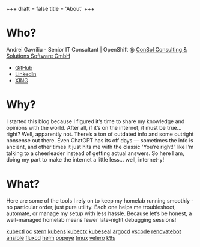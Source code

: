 +++
draft = false
title = 'About'
+++

# Who?

Andrei Gavriliu - Senior IT Consultant | OpenShift @ [ConSol Consulting & Solutions Software GmbH](https://consol.de)
* [GitHub](https://github.com/AndreiGavriliu)
* [LinkedIn](https://www.linkedin.com/in/andreigavriliu/)
* [XING](https://www.xing.com/profile/Andrei_Gavriliu/)

# Why?

I started this blog because I figured it’s time to share my knowledge and opinions with the world. After all, if it’s on the internet, it must be true… right? Well, apparently not. There’s a ton of outdated info and some outright nonsense out there. Even ChatGPT has its off days — sometimes the info is ancient, and other times it just hits me with the classic 'You’re right!' like I’m talking to a cheerleader instead of getting actual answers. So here I am, doing my part to make the internet a little less… well, internet-y!

# What?

Here are some of the tools I rely on to keep my homelab running smoothly - no particular order, just pure utility. Each one helps me troubleshoot, automate, or manage my setup with less hassle. Because let’s be honest, a well-managed homelab means fewer late-night debugging sessions!

[kubectl](https://github.com/kubernetes/kubectl) [oc](https://github.com/openshift/oc) [stern](https://github.com/stern/stern) [kubens](https://github.com/ahmetb/kubectx/) [kubectx](https://github.com/ahmetb/kubectx/) [kubeseal](https://github.com/bitnami-labs/sealed-secrets) [argocd](https://github.com/argoproj/argo-cd) [vscode](https://github.com/microsoft/vscode) [renovatebot](https://github.com/renovatebot) [ansible](https://github.com/ansible/ansible) [fluxcd](https://github.com/fluxcd/flux2) [helm](https://github.com/helm/helm) [popeye](https://github.com/derailed/popeye) [tmux](https://github.com/tmux/tmux) [velero](https://github.com/vmware-tanzu/velero) [k9s](https://k9scli.io/)